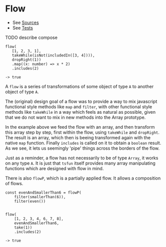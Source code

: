 # Flow

* See [Sources](../src/flow.ts)
* See [Tests](../test/flow.spec.ts)


TODO describe compose


```
flow(
   [1, 2, 3, 1],
   takeWhile(isNot(includedIn([3, 4]))),
   dropRight(1))
   .map((x: number) => x * 2)
   .includes(2)
    
-> true
```

A `flow` 
is a series of transformations of some object of type `A` to another object 
of type `A`.

The  (original) design goal of a flow was to provide a way to mix javascript functional style
methods like `map` and `filter`, with other functional style methods like `takeWhile` 
in a way which feels as natural as possible, given that we do not want to mix in new methods
into the Array prototype.

In the example above we feed the flow with an array, and then transform this array step
by step, first within the flow, using `takeWhile` and `dropRight`. The result is an array,
which then is beeing transformed again with the native `map` function. Finally `includes`
is called on it to obtain a `boolean` result. As we see, it lets us seemingly 'pipe'
things across the borders of the flow.

Just as a reminder, a flow has not necessarily to be of type `Array`, it works on any
type `A`. It is just that `tsfun` itself provides many array manipulating functions which
are designed with flow in mind. 

There is also `flowP`, which is a partially applied flow. 
It allows a composition of flows.


```
const evenAndSmallerThan6 = flowP(
    filter(smallerThan(6)),
    filter(even())

  
flow(
    [1, 2, 3, 4, 6, 7, 8],
    evenAndSmallerThan6,
    take(1))
    .includes(2)

-> true
```